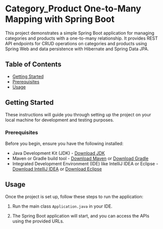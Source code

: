 # Category_Product One-to-Many Mapping with Spring Boot

This project demonstrates a simple Spring Boot application for managing categories and products with a one-to-many relationship. It provides REST API endpoints for CRUD operations on categories and products using Spring Web and data persistence with Hibernate and Spring Data JPA.

## Table of Contents

- [Getting Started](#getting-started)
- [Prerequisites](#prerequisites)
- [Usage](#usage)

## Getting Started

These instructions will guide you through setting up the project on your local machine for development and testing purposes.

### Prerequisites

Before you begin, ensure you have the following installed:

- Java Development Kit (JDK) - [Download JDK](https://www.oracle.com/java/technologies/javase-jdk11-downloads.html)
- Maven or Gradle build tool - [Download Maven](https://maven.apache.org/download.cgi) or [Download Gradle](https://gradle.org/install/)
- Integrated Development Environment (IDE) like IntelliJ IDEA or Eclipse - [Download IntelliJ IDEA](https://www.jetbrains.com/idea/download/) or [Download Eclipse](https://www.eclipse.org/downloads/)


## Usage

Once the project is set up, follow these steps to run the application:

1. Run the main class `Application.java` in your IDE.

2. The Spring Boot application will start, and you can access the APIs using the provided URLs.
